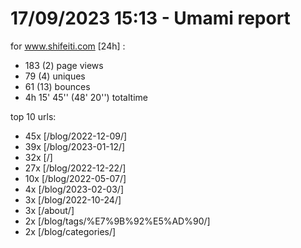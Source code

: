 # 17/09/2023 15:13 - Umami report
for www.shifeiti.com [24h] :

 - 183 (2) page views
 - 79 (4) uniques
 - 61 (13) bounces
 - 4h 15' 45'' (48' 20'') totaltime


top 10 urls:
 - 45x [/blog/2022-12-09/]
 - 39x [/blog/2023-01-12/]
 - 32x [/]
 - 27x [/blog/2022-12-22/]
 - 10x [/blog/2022-05-07/]
 - 4x [/blog/2023-02-03/]
 - 3x [/blog/2022-10-24/]
 - 3x [/about/]
 - 2x [/blog/tags/%E7%9B%92%E5%AD%90/]
 - 2x [/blog/categories/]


